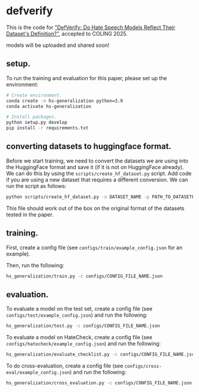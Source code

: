 # defverify

This is the code for ["DefVerify: Do Hate Speech Models Reflect Their Dataset's Definition?"](https://arxiv.org/abs/2410.15911), accepted to COLING 2025.

models will be uploaded and shared soon!

## setup. 
To run the training and evaluation for this paper, please set up the environment: 
```bash 
# Create environment.
conda create -n hs-generalization python=3.9
conda activate hs-generalization

# Install packages.
python setup.py develop
pip install -r requirements.txt
```

## converting datasets to huggingface format. 
Before we start training, we need to convert the datasets we are using into the HuggingFace format and save it (if it is not on HuggingFace already). 
We can do this by using the `scripts/create_hf_dataset.py` script. Add code if you are using a new dataset that requires a different conversion.  We can run the script as follows: 
```bash
python scripts/create_hf_dataset.py -n DATASET_NAME -p PATH_TO_DATASETFILE_OR_FOLDER -o PATH_TO_OUTPUT_HUGGINGFACE_FORMAT -s [OPTIONAL] STRING_IN_LIST_FORMAT_INDICATING_SPLIT_PERCENTAGE
```

This file should work out of the box on the original format of the datasets tested in the paper.

## training.
First, create a config file (see `configs/train/example_config.json` for an example). 

Then, run the following:
```bash
hs_generalization/train.py -c configs/CONFIG_FILE_NAME.json
```

## evaluation. 
To evaluate a model on the test set, create a config file (see `configs/test/example_config.json`) and run the following: 
```bash
hs_generalization/test.py -c configs/CONFIG_FILE_NAME.json
```

To evaluate a model on HateCheck, create a config file (see `configs/hatecheck/example_config.json`) and run the following: 
```bash
hs_generalization/evaluate_checklist.py -c configs/CONFIG_FILE_NAME.json
```

To do cross-evaluation, create a config file (see `configs/cross-eval/example_config.json`) and run the following: 
```bash
hs_generalization/cross_evaluation.py -c configs/CONFIG_FILE_NAME.json
```
